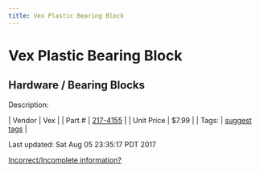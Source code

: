 ```yaml
---
title: Vex Plastic Bearing Block
---
```


# Vex Plastic Bearing Block
## Hardware / Bearing Blocks
Description: 	 

| Vendor | Vex | 
| Part # | [217-4155](http://www.vexrobotics.com/vexpro/all/bearingblocks-g.html) | 
| Unit Price | $7.99 | 
| Tags: | [suggest tags](https://docs.google.com/forms/d/e/1FAIpQLSeWyY8v3RgOty-MyWmh9U0iivNYN_molChYyS-0U-o-kOAv_g/viewform) | 

Last updated: Sat Aug 05 23:35:17 PDT 2017

 [Incorrect/Incomplete information?](https://docs.google.com/forms/d/e/1FAIpQLSeWyY8v3RgOty-MyWmh9U0iivNYN_molChYyS-0U-o-kOAv_g/viewform)